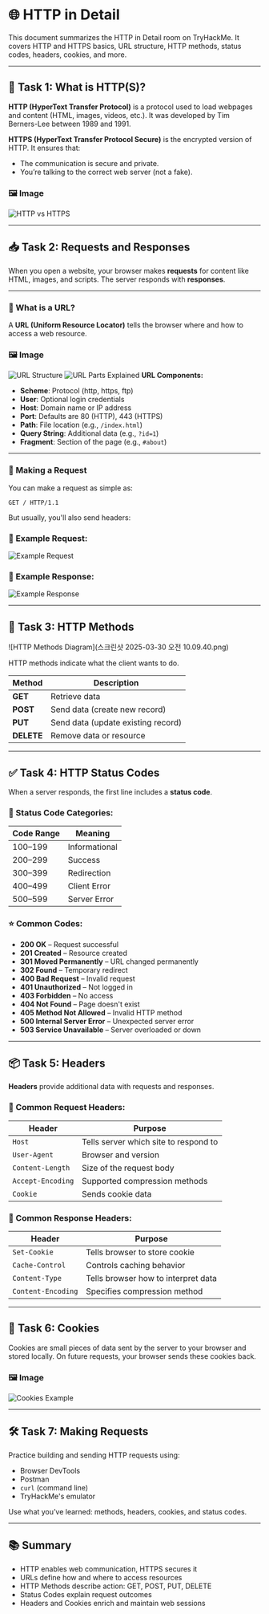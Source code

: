 # 🌐 HTTP in Detail

This document summarizes the HTTP in Detail room on TryHackMe. It covers HTTP and HTTPS basics, URL structure, HTTP methods, status codes, headers, cookies, and more.

---

## 🧠 Task 1: What is HTTP(S)?

**HTTP (HyperText Transfer Protocol)** is a protocol used to load webpages and content (HTML, images, videos, etc.). It was developed by Tim Berners-Lee between 1989 and 1991.

**HTTPS (HyperText Transfer Protocol Secure)** is the encrypted version of HTTP. It ensures that:
- The communication is secure and private.
- You’re talking to the correct web server (not a fake).

### 🖼️ Image
![HTTP vs HTTPS](https://github.com/user-attachments/assets/434fb744-5e92-4ecc-83ce-cbb99ee9e389)

---

## 📥 Task 2: Requests and Responses

When you open a website, your browser makes **requests** for content like HTML, images, and scripts. The server responds with **responses**.

---

### 🔗 What is a URL?

A **URL (Uniform Resource Locator)** tells the browser where and how to access a web resource.

### 🖼️ Image  
![URL Structure](https://github.com/user-attachments/assets/2e2ae0bd-05ff-4428-82de-58d7c01177bb)
![URL Parts Explained](https://github.com/user-attachments/assets/6a1093d1-a765-4c37-ac54-ccd9f186dd96)
**URL Components:**
- **Scheme**: Protocol (http, https, ftp)
- **User**: Optional login credentials
- **Host**: Domain name or IP address
- **Port**: Defaults are 80 (HTTP), 443 (HTTPS)
- **Path**: File location (e.g., `/index.html`)
- **Query String**: Additional data (e.g., `?id=1`)
- **Fragment**: Section of the page (e.g., `#about`)

---

### 📡 Making a Request

You can make a request as simple as:
```http
GET / HTTP/1.1
```

But usually, you'll also send headers:

### 📄 Example Request:
![Example Request](https://github.com/user-attachments/assets/9d7cb5ce-e3ca-4952-92f6-e141482559c3)

### 📄 Example Response:
![Example Response](https://github.com/user-attachments/assets/cc85c03b-085b-481b-8367-c17333b13c2a)

---

## 🚦 Task 3: HTTP Methods

![HTTP Methods Diagram](스크린샷 2025-03-30 오전 10.09.40.png)

HTTP methods indicate what the client wants to do.

| Method  | Description |
|---------|-------------|
| **GET**    | Retrieve data |
| **POST**   | Send data (create new record) |
| **PUT**    | Send data (update existing record) |
| **DELETE** | Remove data or resource |

---

## ✅ Task 4: HTTP Status Codes

When a server responds, the first line includes a **status code**.

### 🔢 Status Code Categories:

| Code Range | Meaning |
|------------|---------|
| 100–199 | Informational |
| 200–299 | Success |
| 300–399 | Redirection |
| 400–499 | Client Error |
| 500–599 | Server Error |

### ⭐ Common Codes:
- **200 OK** – Request successful
- **201 Created** – Resource created
- **301 Moved Permanently** – URL changed permanently
- **302 Found** – Temporary redirect
- **400 Bad Request** – Invalid request
- **401 Unauthorized** – Not logged in
- **403 Forbidden** – No access
- **404 Not Found** – Page doesn't exist
- **405 Method Not Allowed** – Invalid HTTP method
- **500 Internal Server Error** – Unexpected server error
- **503 Service Unavailable** – Server overloaded or down

---

## 📦 Task 5: Headers

**Headers** provide additional data with requests and responses.

### 🔹 Common Request Headers:

| Header | Purpose |
|--------|---------|
| `Host` | Tells server which site to respond to |
| `User-Agent` | Browser and version |
| `Content-Length` | Size of the request body |
| `Accept-Encoding` | Supported compression methods |
| `Cookie` | Sends cookie data |

### 🔸 Common Response Headers:

| Header | Purpose |
|--------|---------|
| `Set-Cookie` | Tells browser to store cookie |
| `Cache-Control` | Controls caching behavior |
| `Content-Type` | Tells browser how to interpret data |
| `Content-Encoding` | Specifies compression method |

---

## 🍪 Task 6: Cookies

Cookies are small pieces of data sent by the server to your browser and stored locally. On future requests, your browser sends these cookies back.

### 🖼️ Image  
![Cookies Example](https://github.com/user-attachments/assets/1d847341-bdd9-4b61-b2c1-cbb81bf9a60b)

---

## 🛠️ Task 7: Making Requests

Practice building and sending HTTP requests using:
- Browser DevTools
- Postman
- `curl` (command line)
- TryHackMe's emulator

Use what you’ve learned: methods, headers, cookies, and status codes.

---

## 📚 Summary

- HTTP enables web communication, HTTPS secures it
- URLs define how and where to access resources
- HTTP Methods describe action: GET, POST, PUT, DELETE
- Status Codes explain request outcomes
- Headers and Cookies enrich and maintain web sessions
